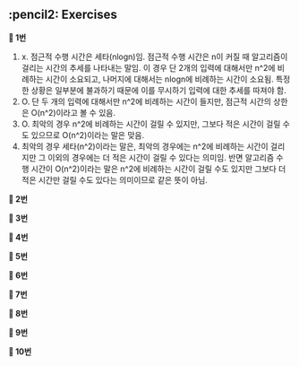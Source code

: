 <h2>:pencil2: Exercises</h2>

**:pushpin: 1번**

1. x. 점근적 수행 시간은 세타(nlogn)임. 점근적 수행 시간은 n이 커질 때 알고리즘이 걸리는 시간의 추세를 나타내는 말임. 이 경우 단 2개의 입력에 대해서만 n^2에 비례하는 시간이 소요되고, 나머지에 대해서는 nlogn에 비례하는 시간이 소요됨. 특정한 상황은 일부분에 불과하기 때문에 이를 무시하기 입력에 대한 추세를 따져야 함.
2. O. 단 두 개의 입력에 대해서만 n^2에 비례하는 시간이 들지만, 점근적 시간의 상한은 O(n^2)이라고 볼 수 있음.
3. O. 최악의 경우 n^2에 비례하는 시간이 걸릴 수 있지만, 그보다 적은 시간이 걸릴 수도 있으므로 O(n^2)이라는 말은 맞음.
4. 최악의 경우 세타(n^2)이라는 말은, 최악의 경우에는 n^2에 비례하는 시간이 걸리지만 그 이외의 경우에는 더 적은 시간이 걸릴 수 있다는 의미임. 반면 알고리즘 수행 시간이 O(n^2)이라는 말은 n^2에 비례하는 시간이 걸릴 수도 있지만 그보다 더 적은 시간만 걸릴 수도 있다는 의미이므로 같은 뜻이 아님.

**:pushpin: 2번**

**:pushpin: 3번**

**:pushpin: 4번**

**:pushpin: 5번**

**:pushpin: 6번**

**:pushpin: 7번**

**:pushpin: 8번**

**:pushpin: 9번**

**:pushpin: 10번**
